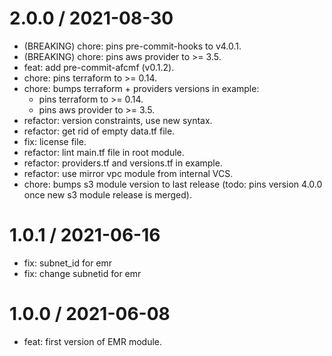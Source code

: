 
2.0.0 / 2021-08-30
==================

  * (BREAKING) chore: pins pre-commit-hooks to v4.0.1.
  * (BREAKING) chore: pins aws provider to >= 3.5.
  * feat: add pre-commit-afcmf (v0.1.2).
  * chore: pins terraform to >= 0.14.
  * chore: bumps terraform + providers versions in example:
    * pins terraform to >= 0.14.
    * pins aws provider to >= 3.5.
  * refactor: version constraints, use new syntax.
  * refactor: get rid of empty data.tf file.
  * fix: license file.
  * refactor: lint main.tf file in root module.
  * refactor: providers.tf and versions.tf in example.
  * refactor: use mirror vpc module from internal VCS.
  * chore: bumps s3 module version to last release (todo: pins version 4.0.0 once
    new s3 module release is merged).

1.0.1 / 2021-06-16
==================

  * fix: subnet_id for emr
  * fix: change subnetid for emr

1.0.0 / 2021-06-08
==================

  * feat: first version of EMR module.
